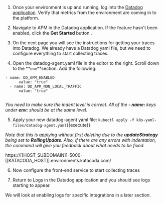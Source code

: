 1. Once your environment is up and running, log into the <a href="https://app.datadoghq.com" target="_datadog">Datadog application</a>. Verify that metrics from the environment are coming in to the platform.

2. Navigate to APM in the Datadog application. If the feature hasn't been enabled, click the **Get Started** button .

3. On the next page you will see the instructions for getting your traces into Datadog. We already have a Datadog yaml file, but we need to configure everything to start collecting traces.

4. Open the datadog-agent.yaml file in the editor to the right. Scroll down to the **`env`**section. Add the following:
  <pre><code>- name: DD_APM_ENABLED
      value: "true"
  - name: DD_APM_NON_LOCAL_TRAFFIC
      value: "true"
  </code></pre>

  *You need to make sure the indent level is correct. All of the **- name:** keys under **env:** should be at the same level.*

5. Apply your new datadog-agent yaml file: 
  `kubectl apply -f k8s-yaml-files/datadog-agent.yaml`{{execute}}

  *Note that this is applying without first deleting due to the **updateStrategy** being set to **RollingUpdate**. Also, if there are any errors with indentation, the command will give you feedback about what needs to be fixed.*

https://[[HOST_SUBDOMAIN]]-5000-[[KATACODA_HOST]].environments.katacoda.com/



6. Now configure the front-end service to start collecting traces
   
7. Return to Logs in the Datadog application and you should see logs starting to appear.

We will look at enabling logs for specific integrations in a later section.
